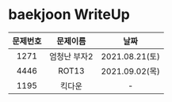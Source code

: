 # baekjoon WriteUp

|문제번호|문제이름|날짜|
|:------:|:------:|:--:|
|1271|엄청난 부자2|2021.08.21(토)|
|4446|ROT13|2021.09.02(목)| 
|1195|킥다운|-|
